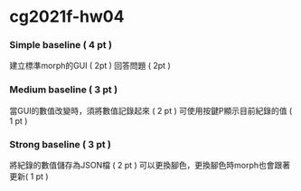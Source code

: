 # cg2021f-hw04

### Simple baseline ( 4 pt )
建立標準morph的GUI ( 2pt  )
回答問題 ( 2pt )
### Medium baseline ( 3 pt )
當GUI的數值改變時，須將數值記錄起來 ( 2 pt )
可使用按鍵P顯示目前紀錄的值 ( 1 pt )
### Strong baseline ( 3 pt )
將紀錄的數值儲存為JSON檔 ( 2 pt )
可以更換腳色，更換腳色時morph也會跟著更新( 1 pt )
